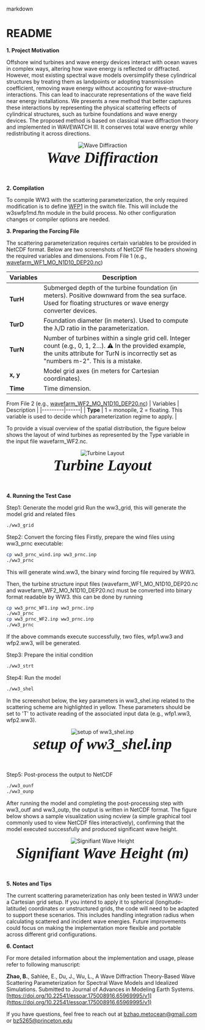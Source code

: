 markdown
# README

**1. Project Motivation**

Offshore wind turbines and wave energy devices interact with ocean waves in complex ways, altering how wave energy is reflected or diffracted. However, most existing spectral wave models oversimplify these cylindrical structures by treating them as landpoints or  adopting transmission coefficient, removing wave energy without accounting for wave-structure interactions. This can lead to inaccurate representations of the wave field near energy installations. We presents a new method that better captures these interactions by representing the physical scattering effects of cylindrical structures, such as turbine foundations and wave energy devices. The proposed method is based on classical wave diffraction theory and implemented in WAVEWATCH III. It conserves total wave energy while redistributing it across directions.

<div align="center">
    <img src="https://github.com/Biao-Zhao/WaveF/blob/main/cases/wave_diffraction.png" alt="Wave Diffiraction">
</div>
<div align="center" style="font-family: 'Microsoft YaHei'; font-size: 40px; font-weight: bold;">
    <em> Wave Diffiraction </em>
</div>
<br><br>

**2. Compilation**

To compile WW3 with the scattering parameterization, the only required modification is to define [WFP1](https://github.com/Biao-Zhao/WaveF/blob/main/WW3/model/bin/switch_wfp) in the switch file. This will include the w3swfp1md.ftn module in the build process. No other configuration changes or compiler options are needed.

**3. Preparing the Forcing File**

The scattering parameterization requires certain variables to be provided in NetCDF format. Below are two screenshots of NetCDF file headers showing the required variables and dimensions.
From File 1 (e.g., [wavefarm_WF1_MO_N1D10_DEP20.nc](https://github.com/Biao-Zhao/WaveF/tree/main/cases/wavefarm_diffraction_MO_1T_D10))

| Variables    | Description |
|---------|------|
| **TurH** | Submerged depth of the turbine foundation (in meters). Positive downward from the sea surface. Used for floating structures or wave energy converter devices. |
| **TurD** | Foundation diameter (in meters). Used to compute the λ/D ratio in the parameterization. |
| **TurN** | Number of turbines within a single grid cell. Integer count (e.g., 0, 1, 2…). ⚠️ In the provided example, the units attribute for TurN is incorrectly set as "numbers m-2". This is a mistake. |
| **x, y** | Model grid axes (in meters for Cartesian coordinates). |
| **Time** | Time dimension. |


From File 2 (e.g., [wavefarm_WF2_MO_N1D10_DEP20.nc](https://github.com/Biao-Zhao/WaveF/tree/main/cases/wavefarm_diffraction_MO_1T_D10))
| Variables    | Description |
|---------|------|
| **Type** | 1 = monopile, 2 = floating. This variable is used to decide which parameterization regime to apply. |

To provide a visual overview of the spatial distribution, the figure below shows the layout of wind turbines as represented by the Type variable in the input file wavefarm_WF2.nc.

<div align="center">
    <img src="https://github.com/Biao-Zhao/WaveF/blob/main/cases/turbines_layout.png" alt="Turbine Layout">
</div>
<div align="center" style="font-family: 'Microsoft YaHei'; font-size: 40px; font-weight: bold;">
    <em>Turbine Layout </em>
</div>
<br><br>

**4. Running the Test Case**

Step1: Generate the model grid
Run the ww3_grid, this will generate the model grid and related files
```bash
./ww3_grid
```
Step2: Convert the forcing files
Firstly, prepare the wind files using ww3_prnc executable:
```bash
cp ww3_prnc_wind.inp ww3_prnc.inp
./ww3_prnc
```
This will generate wind.ww3, the binary wind forcing file required by WW3.

Then, the turbine structure input files (wavefarm_WF1_MO_N1D10_DEP20.nc and wavefarm_WF2_MO_N1D10_DEP20.nc) must be converted into binary format readable by WW3. this can be done by running
```bash
cp ww3_prnc_WF1.inp ww3_prnc.inp
./ww3_prnc
cp ww3_prnc_WF2.inp ww3_prnc.inp
./ww3_prnc
```
If the above commands execute successfully, two files, wfp1.ww3 and wfp2.ww3, will be generated.

Step3: Prepare the initial condition
```bash
./ww3_strt
```
Step4: Run the model
```bash
./ww3_shel
```
In the screenshot below, the key parameters in ww3_shel.inp related to the scattering scheme are highlighted in yellow. These parameters should be set to 'T' to activate reading of the associated input data (e.g., wfp1.ww3, wfp2.ww3).
<div align="center">
    <img src="https://github.com/Biao-Zhao/WaveF/blob/main/cases/sceenshot.png" alt=" setup of ww3_shel.inp">
</div>
<div align="center" style="font-family: 'Microsoft YaHei'; font-size: 40px; font-weight: bold;">
    <em> setup of ww3_shel.inp  </em>
</div>
<br><br>

Step5: Post-process the output to NetCDF
```bash
./ww3_ounf
./ww3_ounp
```
After running the model and completing the post-processing step with ww3_outf and ww3_outp, the output is written in NetCDF format. The figure below shows a sample visualization using ncview (a simple graphical tool commonly used to view NetCDF files interactively), confirming that the model executed successfully and produced significant wave height.

<div align="center">
    <img src="https://github.com/Biao-Zhao/WaveF/blob/main/cases/significant%20wave%20height.png" alt="Signifiant Wave Height">
</div>
<div align="center" style="font-family: 'Microsoft YaHei'; font-size: 40px; font-weight: bold;">
    <em>Signifiant Wave Height (m) </em>
</div>
<br><br>

**5. Notes and Tips**
   
The current scattering parameterization has only been tested in WW3 under a Cartesian grid setup. If you intend to apply it to spherical (longitude-latitude) coordinates or unstructured grids, the code will need to be adapted to support these scenarios. This includes handling integration radius when calculating scattered and incident wave energies. Future improvements could focus on making the implementation more flexible and portable across different grid configurations.

**6. Contact**

For more detailed information about the implementation and usage, please refer to following manuscript:

**Zhao, B.**, Sahlée, E., Du, J., Wu, L., A Wave Diffraction Theory-Based Wave Scattering Parameterization for Spectral Wave Models and Idealized Simulations. Submitted to Journal of Advances in Modeling Earth Systems. [https://doi.org/10.22541/essoar.175008916.65969995/v1](https://doi.org/10.22541/essoar.175008916.65969995/v1)

If you have questions, feel free to reach out at bzhao.metocean@gmail.com or bz5265@princeton.edu


